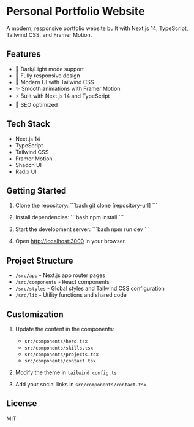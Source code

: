 # Personal Portfolio Website

A modern, responsive portfolio website built with Next.js 14, TypeScript, Tailwind CSS, and Framer Motion.

## Features

- 🌙 Dark/Light mode support
- 📱 Fully responsive design
- 🎨 Modern UI with Tailwind CSS
- ✨ Smooth animations with Framer Motion
- ⚡ Built with Next.js 14 and TypeScript
- 🎯 SEO optimized

## Tech Stack

- Next.js 14
- TypeScript
- Tailwind CSS
- Framer Motion
- Shadcn UI
- Radix UI

## Getting Started

1. Clone the repository:
\`\`\`bash
git clone [repository-url]
\`\`\`

2. Install dependencies:
\`\`\`bash
npm install
\`\`\`

3. Start the development server:
\`\`\`bash
npm run dev
\`\`\`

4. Open [http://localhost:3000](http://localhost:3000) in your browser.

## Project Structure

- `/src/app` - Next.js app router pages
- `/src/components` - React components
- `/src/styles` - Global styles and Tailwind CSS configuration
- `/src/lib` - Utility functions and shared code

## Customization

1. Update the content in the components:
   - `src/components/hero.tsx`
   - `src/components/skills.tsx`
   - `src/components/projects.tsx`
   - `src/components/contact.tsx`

2. Modify the theme in `tailwind.config.ts`

3. Add your social links in `src/components/contact.tsx`

## License

MIT 